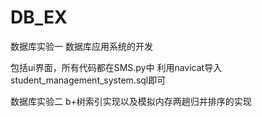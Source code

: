 # DB_EX
数据库实验一 数据库应用系统的开发

包括ui界面，所有代码都在SMS.py中
利用navicat导入student_management_system.sql即可

数据库实验二 b+树索引实现以及模拟内存两趟归并排序的实现
